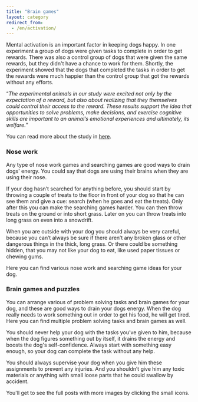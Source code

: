 ```yaml
---
title: "Brain games"
layout: category
redirect_from:
  - /en/activation/
---
```


Mental activation is an important factor in keeping dogs happy. In one experiment a group of dogs were given tasks to complete in order to get rewards. There was also a control group of dogs that were given the same rewards, but they didn't have a chance to work for them. Shortly, the experiment showed that the dogs that completed the tasks in order to get the rewards were much happier than the control group that got the rewards without any efforts.

“*The experimental animals in our study were excited not only by the expectation of a reward, but also about realizing that they themselves could control their access to the reward. These results support the idea that opportunities to solve problems, make decisions, and exercise cognitive skills are important to an animal’s emotional experiences and ultimately, its welfare.*”

You can read more about the study in [here](http://www.companionanimalpsychology.com/2014/06/do-dogs-get-eureka-feeling.html?platform=hootsuite).

### Nose work

Any type of nose work games and searching games are good ways to drain dogs' energy. You could say that dogs are using their brains when they are using their nose.

If your dog hasn’t searched for anything before, you should start by throwing a couple of treats to the floor in front of your dog so that he can see them and give a cue: search (when he goes and eat the treats).
Only after this you can make the searching games harder. You can then throw treats on the ground or into short grass. Later on you can throw treats into long grass on even into a snowdrift.

When you are outside with your dog you should always be very careful, because you can’t always be sure if there aren’t any broken glass or other dangerous things in the thick, long grass. Or there could be something hidden, that you may not like your dog to eat, like used paper tissues or chewing gums.

Here you can find various nose work and searching game ideas for your dog.

### Brain games and puzzles

You can arrange various of problem solving tasks and brain games for your dog, and these are good ways to drain your dogs energy. When the dog really needs to work something out in order to get his food, he will get tired. Here you can find multiple problem solving tasks and brain games as well.

You should never help your dog with the tasks you’ve given to him, because when the dog figures something out by itself, it drains the energy and boosts the dog's self-confidence. Always start with something easy enough, so your dog can complete the task without any help.

You should always supervise your dog when you give him these assignments to prevent any injuries. And you shouldn’t give him any toxic materials or anything with small loose parts that he could swallow by accident.

You'll get to see the full posts with more images by clicking the small icons.

